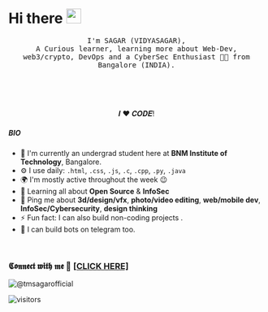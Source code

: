 # Hi there <img src="https://github.com/TheDudeThatCode/TheDudeThatCode/blob/master/Assets/Hi.gif" width="29"><br>
<p align="center">
  <samp>
I'm SAGAR (VIDYASAGAR),<br>A Curious learner, learning more about Web-Dev, web3/crypto, DevOps and a CyberSec Enthusiast 👨‍💻 from Bangalore (INDIA).
  </samp>
  <br/>
  <br/>
</p>
<br>
<br>
<p align="center">𝑰 ❤️ 𝑪𝑶𝑫𝑬!</p>

##### BIO

- 🏢 I'm currently an undergrad student here at **BNM Institute of Technology**, Bangalore.
- ⚙️ I use daily:   `.html`, `.css`, `.js`, `.c`, `.cpp`, `.py`, `.java`
- 🌍 I'm mostly active throughout the week 😉
- 🌱 Learning all about **Open Source** & **InfoSec**
- 💬 Ping me about  **3d/design/vfx**, **photo/video editing**, **web/mobile dev**, **InfoSec/Cybersecurity**, **design thinking**
- ⚡️ Fun fact: I can also build non-coding projects .
- 🤖 I can build bots on telegram too.
<br>



### 𝕮𝖔𝖓𝖓𝖊𝖈𝖙 𝖜𝖎𝖙𝖍 𝖒𝖊 :speech_balloon: [[CLICK HERE]](https://tmsagarofficial.bio.link/) 



![@tmsagarofficial](https://user-images.githubusercontent.com/110724849/193393731-8b447354-1d49-49e0-994a-5baf278abe16.png)


![visitors](https://visitor-badge.laobi.icu/badge?page_id=tmsagarofficial.tmsagarofficial)



